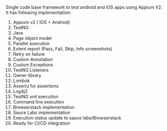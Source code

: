Single code base framework to test android and iOS apps using Appium V2. It has following implementation:

1.	Appium v2 ( IOS + Android)
2.	TestNG
3.	Java
4.	Page object model
5.	Parallel execution
6.	Extent report (Pass, Fail, Skip, Info screenshots)
7.	Retry on failure
8.	Custom Annotation
9.	Custom Exceptions
10.	TestNG Listeners
11.	Owner library
12.	Lombok
13.	AssertJ for assertions
14.	Log4j2
15.	TestNG xml execution
16.	Command line execution
17.	Browserstack implementation
18.	Sauce Labs implementation
19.	Execution status update to sauce labs/Browserstack 
20.	Ready for CI/CD integration

